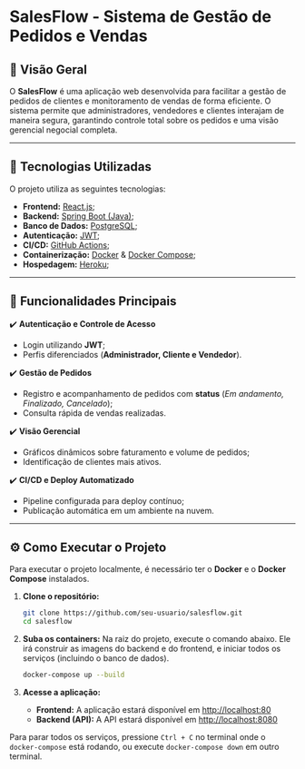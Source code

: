 # SalesFlow - Sistema de Gestão de Pedidos e Vendas

## 📌 Visão Geral
O **SalesFlow** é uma aplicação web desenvolvida para facilitar a gestão de pedidos de clientes e monitoramento de vendas de forma eficiente. O sistema permite que administradores, vendedores e clientes interajam de maneira segura, garantindo controle total sobre os pedidos e uma visão gerencial negocial completa.

---

## 🚀 Tecnologias Utilizadas
O projeto utiliza as seguintes tecnologias:

- **Frontend:** [React.js](https://reactjs.org/);
- **Backend:** [Spring Boot (Java)](https://spring.io/projects/spring-boot); 
- **Banco de Dados:** [PostgreSQL](https://www.postgresql.org/);
- **Autenticação:** [JWT](https://jwt.io/);
- **CI/CD:** [GitHub Actions](https://github.com/features/actions);
- **Containerização:** [Docker](https://www.docker.com/) & [Docker Compose](https://docs.docker.com/compose/);
- **Hospedagem:** [Heroku](https://www.heroku.com/);

---

## 🔑 Funcionalidades Principais
✔️ **Autenticação e Controle de Acesso**  
- Login utilizando **JWT**;  
- Perfis diferenciados (**Administrador, Cliente e Vendedor**).  

✔️ **Gestão de Pedidos**  
- Registro e acompanhamento de pedidos com **status** (*Em andamento, Finalizado, Cancelado*);  
- Consulta rápida de vendas realizadas.  

✔️ **Visão Gerencial**  
- Gráficos dinâmicos sobre faturamento e volume de pedidos;  
- Identificação de clientes mais ativos.  

✔️ **CI/CD e Deploy Automatizado**  
- Pipeline configurada para deploy contínuo; 
- Publicação automática em um ambiente na nuvem.  

---

## ⚙️ Como Executar o Projeto

Para executar o projeto localmente, é necessário ter o **Docker** e o **Docker Compose** instalados.

1.  **Clone o repositório:**
    ```bash
    git clone https://github.com/seu-usuario/salesflow.git
    cd salesflow
    ```

2.  **Suba os containers:**
    Na raiz do projeto, execute o comando abaixo. Ele irá construir as imagens do backend e do frontend, e iniciar todos os serviços (incluindo o banco de dados).

    ```bash
    docker-compose up --build
    ```

3.  **Acesse a aplicação:**
    *   **Frontend:** A aplicação estará disponível em [http://localhost:80](http://localhost:80)
    *   **Backend (API):** A API estará disponível em [http://localhost:8080](http://localhost:8080)

Para parar todos os serviços, pressione `Ctrl + C` no terminal onde o `docker-compose` está rodando, ou execute `docker-compose down` em outro terminal.
